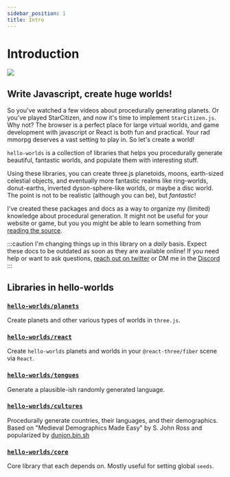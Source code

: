 ```yaml
---
sidebar_position: 1
title: Intro
---
```


# Introduction

<img src="/img/preview.png" /><br/>

## Write Javascript, create huge worlds!

So you've watched a few videos about procedurally generating planets. Or you've played StarCitizen, and now it's time to implement `StarCitizen.js`. Why not? The browser is a perfect place for large virtual worlds, and game development with javascript or React is both fun and practical. Your rad mmorpg deserves a vast setting to play in. So let's create a world!

`hello-worlds` is a collection of libraries that helps you procedurally generate beautiful, fantastic worlds, and populate them with interesting stuff.

Using these libraries, you can create three.js planetoids, moons, earth-sized celestial objects, and eventually more fantastic realms like ring-worlds, donut-earths, inverted dyson-sphere-like worlds, or maybe a disc world. The point is not to be realistic (although you can be), but _fantastic_!

I've created these packages and docs as a way to organize my (limited) knowledge about procedural generation. It might not be useful for your website or game, but you you might be able to learn something from [reading the source](https://github.com/kenjinp/hello-worlds).

:::caution
I'm changing things up in this library on a _daily_ basis. Expect these docs to be outdated as soon as they are available online! If you need help or want to ask questions,
[reach out on twitter](https://twitter.com/home) or DM me in the [Discord](https://discord.gg/7VqE93h58B)
:::

## Libraries in hello-worlds

### [`hello-worlds/planets`](/docs/category/planets)

Create planets and other various types of worlds in `three.js`.

### [`hello-worlds/react`](/docs/category/planets)

Create `hello-worlds` planets and worlds in your `@react-three/fiber` scene via `React`.

### [`hello-worlds/tongues`](/docs/category/languages)

Generate a plausible-ish randomly generated language.

### [`hello-worlds/cultures`](/docs/category/cultures)

Procedurally generate countries, their languages, and their demographics. Based on "Medieval Demographics Made Easy" by S. John Ross and popularized by [dunjon.bin.sh](https://donjon.bin.sh/fantasy/demographics/)

### [`hello-worlds/core`](/docs/category/core)

Core library that each depends on. Mostly useful for setting global `seeds`.
